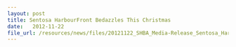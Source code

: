 ```yaml
---
layout: post
title: Sentosa HarbourFront Bedazzles This Christmas
date:   2012-11-22
file_url: /resources/news/files/20121122_SHBA_Media-Release_Sentosa_HarbourFront_Bedazzles_this_Christmas.pdf
---
```

